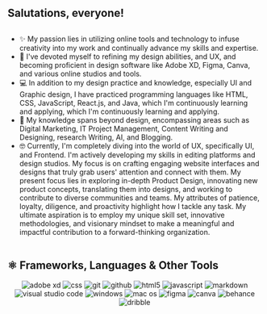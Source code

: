 ## Salutations, everyone!
##

<!-------------------------------- Short Bio -------------------------------------->

<ul align="left">
    <li>✨ My passion lies in utilizing online tools and technology to infuse creativity into my work and continually advance my skills and expertise. </li>
    <li>🧡 I've devoted myself to refining my design abilities, and UX, and becoming proficient in design software like Adobe XD, Figma, Canva, and various online studios and tools. </li>
    <li>💻 In addition to my design practice and knowledge, especially UI and Graphic design, I have practiced programming languages like HTML, CSS, JavaScript, React.js, and Java, which I'm continuously learning and applying, which I'm continuously learning and applying.</li>
    <li>🍁 My knowledge spans beyond design, encompassing areas such as Digital Marketing, IT Project Management, Content Writing and Designing, research Writing, AI, and Blogging.</li>
    <li>🤓 Currently, I'm completely diving into the world of UX, specifically UI, and Frontend. I'm actively developing my skills in editing platforms and design studios. My focus is on crafting engaging website interfaces and designs that truly grab users' attention and connect with them.
My present focus lies in exploring in-depth Product Design, innovating new product concepts, translating them into designs, and working to contribute to diverse communities and teams. My attributes of patience, loyalty, diligence, and proactivity highlight how I tackle any task. My ultimate aspiration is to employ my unique skill set, innovative methodologies, and visionary mindset to make a meaningful and impactful contribution to a forward-thinking organization.</li>
</ul>

<img src="https://www.animatedimages.org/data/media/562/animated-line-image-0111.gif" width="1000" height="2" />

<!---------------------------------Frameworks, Languages & Other Tools ------------------------------------->        
        
## ⚛️ Frameworks, Languages & Other Tools        
 
<div align="center">
        <img src="https://img.shields.io/badge/Adobe%20XD-470137?style=for-the-badge&logo=Adobe%20XD&logoColor=#FF61F6" alt="adobe xd" /> 
        <img src="https://img.shields.io/badge/CSS3-1572B6?style=for-the-badge&logo=css3&logoColor=white" alt="css" />
        <img src="https://img.shields.io/badge/Git-F05032?style=for-the-badge&logo=github&logoColor=white" alt="git" />
        <img src="https://img.shields.io/badge/Github-000000?style=for-the-badge&logo=github&logoColor=white" alt="github" />
        <img src="https://img.shields.io/badge/HTML5-E34F26?style=for-the-badge&logo=html5&logoColor=white" alt="html5" />
        <img src="https://img.shields.io/badge/JavaScript-F7DF1E?style=for-the-badge&logo=javascript&logoColor=black" alt="javascript" />
        <img src="https://img.shields.io/badge/markdown-499bea?style=for-the-badge&logo=markdown&logoColor=white" alt="markdown" />
        <img src="https://img.shields.io/badge/Visual_Studio_Code-0078D4?style=for-the-badge&logo=visual%20studio%20code&logoColor=white" alt="visual studio code" />
        <img src="https://img.shields.io/badge/windows-0078D6?style=for-the-badge&logo=windows&logoColor=fff" alt="windows" />
        <img src="https://img.shields.io/badge/mac%20os-000000?style=for-the-badge&logo=apple&logoColor=white" alt="mac os" />
        <img src="https://img.shields.io/badge/Figma-F24E1E?style=for-the-badge&logo=figma&logoColor=white" alt="figma" />
        <img src="https://img.shields.io/badge/Canva-%2300C4CC.svg?&style=for-the-badge&logo=Canva&logoColor=white" alt="canva" />
        <img src="https://img.shields.io/badge/Behance-0054F7?style=for-the-badge&logo=behance&logoColor=white" alt="behance" />
        <img src="https://img.shields.io/badge/Dribbble-EA4C89?style=for-the-badge&logo=dribbble&logoColor=white" alt="dribble" />
</div>

<img src="https://www.animatedimages.org/data/media/562/animated-line-image-0111.gif" width="1000" height="2" />

<!------------------------------------------------ Github Stats ------------------------------------------------>
<!------------------------------------------------ contributions ----------------------------------------------->
